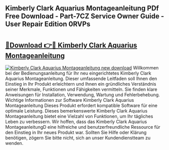 ## Kimberly Clark Aquarius Montageanleitung PDf Free Download - Part-7CZ Service Owner Guide - User Repair Edition 0RVPs

# <h2><a href="http://df6mma.blite.top/?on=Kimberly+Clark+Aquarius+Montageanleitung">🔗Download 👉🔴 Kimberly Clark Aquarius Montageanleitung</a></h2>

[![Kimberly Clark Aquarius Montageanleitung new download](https://i.imgur.com/lujVjoI.png)](http://df6mma.blite.top/?on=Kimberly+Clark+Aquarius+Montageanleitung)
Willkommen bei der Bedienungsanleitung für Ihr neu eingerichtetes Kimberly Clark Aquarius Montageanleitung. Dieser umfassende Leitfaden soll Ihnen den Einstieg in Ihr Produkt erleichtern und Ihnen ein gründliches Verständnis seiner Merkmale, Funktionen und Fähigkeiten vermitteln. Sie finden klare Anweisungen für Installation, Verwendung, Wartung und Fehlerbehebung. Wichtige Informationen zur Software Kimberly Clark Aquarius Montageanleitung Dieses Produkt erfordert kompatible Software für eine optimale Leistung. Dieses bemerkenswerte Kimberly Clark Aquarius Montageanleitung bietet eine Vielzahl von Funktionen, um Ihr tägliches Leben zu verbessern. Wir hoffen, dass das Kimberly Clark Aquarius MontageanleitungD eine hilfreiche und benutzerfreundliche Ressource für den Einstieg in Ihr neues Produkt war. Sollten Sie Hilfe oder Klärung benötigen, zögern Sie bitte nicht, sich an unser Kundendienstteam zu wenden.
